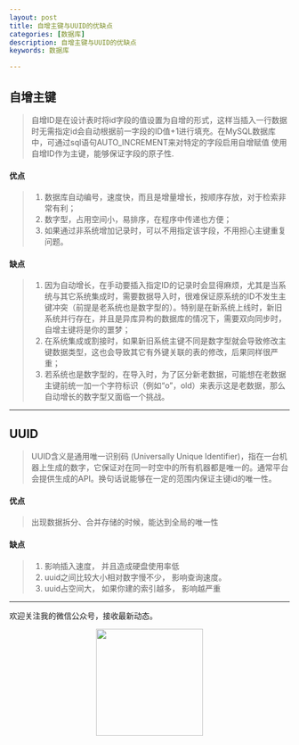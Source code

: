 ```yaml
---
layout: post
title: 自增主键与UUID的优缺点
categories: [数据库]
description: 自增主键与UUID的优缺点
keywords: 数据库

---
```


##  自增主键

> 自增ID是在设计表时将id字段的值设置为自增的形式，这样当插入一行数据时无需指定id会自动根据前一字段的ID值+1进行填充。在MySQL数据库中，可通过sql语句AUTO_INCREMENT来对特定的字段启用自增赋值 使用自增ID作为主键，能够保证字段的原子性.


####  优点

>1.  数据库自动编号，速度快，而且是增量增长，按顺序存放，对于检索非常有利；
>2. 数字型，占用空间小，易排序，在程序中传递也方便；
>3. 如果通过非系统增加记录时，可以不用指定该字段，不用担心主键重复问题。

####  缺点

> 1.  因为自动增长，在手动要插入指定ID的记录时会显得麻烦，尤其是当系统与其它系统集成时，需要数据导入时，很难保证原系统的ID不发生主键冲突（前提是老系统也是数字型的）。特别是在新系统上线时，新旧系统并行存在，并且是异库异构的数据库的情况下，需要双向同步时，自增主键将是你的噩梦； 
> 2. 在系统集成或割接时，如果新旧系统主键不同是数字型就会导致修改主键数据类型，这也会导致其它有外键关联的表的修改，后果同样很严重；
> 3. 若系统也是数字型的，在导入时，为了区分新老数据，可能想在老数据主键前统一加一个字符标识（例如“o”，old）来表示这是老数据，那么自动增长的数字型又面临一个挑战。

----------------------

## UUID

> UUID含义是通用唯一识别码 (Universally Unique Identifier)，指在一台机器上生成的数字，它保证对在同一时空中的所有机器都是唯一的。通常平台会提供生成的API。换句话说能够在一定的范围内保证主键id的唯一性。

####  优点

> 出现数据拆分、合并存储的时候，能达到全局的唯一性

####  缺点

> 1. 影响插入速度， 并且造成硬盘使用率低 
> 2. uuid之间比较大小相对数字慢不少， 影响查询速度。
> 3. uuid占空间大， 如果你建的索引越多， 影响越严重

---
欢迎关注我的微信公众号，接收最新动态。

<div align="center"><img width="192px" height="192px" src="https://i.postimg.cc/pdykktnS/weichat.jpg"/></div>